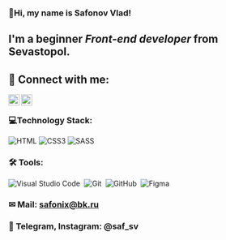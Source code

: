 ### 👋Hi, my name is **Safonov Vlad**!
## I'm a beginner *Front-end developer* from Sevastopol.
## 🤝 Connect with me:
[<img align="left" alt="webDev | Instagram" width="22px" src="https://cdn.jsdelivr.net/npm/simple-icons@v3/icons/instagram.svg"/>][instagram]
[<img align="left" alt="webDev | VK" width="22px" src="https://cdn.jsdelivr.net/npm/simple-icons@v3/icons/vk.svg" />][vk]&nbsp;

### 💻Technology Stack:

![HTML](https://img.shields.io/badge/-HTML-090909?style=flat&logo=html5)
![CSS3](https://img.shields.io/badge/-CSS-090909?style=flat&logo=css3)
![SASS](https://img.shields.io/badge/-SASS-090909?style=flat&logo=SASS)

### 🛠 Tools:

![Visual Studio Code](https://img.shields.io/badge/-Visual%20Studio%20Code-333333?style=flat&logo=visual-studio-code&logoColor=007ACC)&nbsp;
![Git](https://img.shields.io/badge/-Git-333333?style=flat&logo=git)&nbsp;
![GitHub](https://img.shields.io/badge/-GitHub-333333?style=flat&logo=github)&nbsp;
![Figma](https://img.shields.io/badge/-Figma-090909?style=flat&logo=Figma)




### ✉ Mail: safonix@bk.ru
### 📱 Telegram, Instagram: @saf_sv



[instagram]: https://instagram.com/saf_sv
[vk]: https://vk.com/safonov_vlad
[github]: https://github.com/safonix



<!--
**safonix/safonix** is a ✨ _special_ ✨ repository because its `README.md` (this file) appears on your GitHub profile.
Here are some ideas to get you started:
- 🔭 I’m currently working on ...
- 🌱 I’m currently learning ...
- 👯 I’m looking to collaborate on ...
- 🤔 I’m looking for help with ...
- 💬 Ask me about ...
- 📫 How to reach me: ...
- 😄 Pronouns: ...
- ⚡ Fun fact: ...
-->

